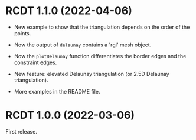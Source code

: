 # RCDT 1.1.0 (2022-04-06)

* New example to show that the triangulation depends on the order of the points.

* Now the output of `delaunay` contains a 'rgl' mesh object.

* Now the `plotDelaunay` function differentiates the border edges and the 
constraint edges.

* New feature: elevated Delaunay triangulation (or 2.5D Delaunay triangulation).

* More examples in the README file.


# RCDT 1.0.0 (2022-03-06)

First release.
